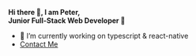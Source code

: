 **Hi there 👋, I am Peter,**  
**Junior Full-Stack Web Developer 🚀**  

- 🌱 I’m currently working on typescript & react-native
- [Contact Me](mailto:p.sivak91@gmai.com)

